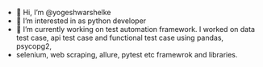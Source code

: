 - 👋 Hi, I’m @yogeshwarshelke
- 👀 I’m interested in as python developer
- 🌱 I’m currently working on test automation framework. I worked on data test case, api test case and functional test case using pandas, psycopg2,
-    selenium, web scraping, allure, pytest etc framewrok and libraries.

<!---
yogeshwarshelke/yogeshwarshelke is a ✨ special ✨ repository because its `README.md` (this file) appears on your GitHub profile.
You can click the Preview link to take a look at your changes.
--->
